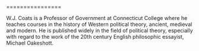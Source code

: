 ================

W.J. Coats is a Professor of Government at Connecticut College where he
teaches courses in the history of Western political theory, ancient, medieval
and modern. He is published widely in the field of political theory, especially
with regard to the work of the 20th century English philosophic essayist,
Michael Oakeshott.
